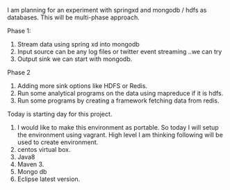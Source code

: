 I am planning for an experiment with springxd and mongodb / hdfs as databases. This will be multi-phase approach.

Phase 1: 

1.	Stream data using spring xd into mongodb
2.	Input source can be any log files or twitter event streaming ..we can try
3.	Output sink we can start with mongodb. 

Phase 2

1.	Adding more sink options like HDFS or Redis.
2.	Run some analytical programs on the data using mapreduce if it is hdfs.
3.	Run some programs by creating a framework fetching data from redis.

Today is starting day for this project.

1.	I would like to make this environment as portable. So today I will setup the environment using vagrant.
High level I am thinking following will be used to create environment.
1.	centos virtual box.
2.	Java8
3.	Maven 3.
4.	Mongo db
5.	Eclipse latest version.
